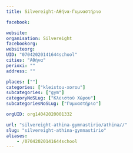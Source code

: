 ```yaml
---
title: Silvereight-Αθήνα-Γυμναστήριο

facebook:

website:
organisation: Silvereight
facebookorg:
websiteorg:
UID: "07042020141644school"
cities: "Αθήνα"
perioxi: ""
address: ""

places: [""]
categories: ["kleistou-xorou"]
subcategories: ["gym"]
categoryNoSLug: ["Κλειστού Χώρου"]
subcategoriesNoSLug: ["Γυμναστήριο"]

orgUID: org14042020001332

url: "silvereight-athina-gymnastirio/athina//"
slug: "silvereight-athina-gymnastirio"
aliases:
    - /07042020141644school
---
```





